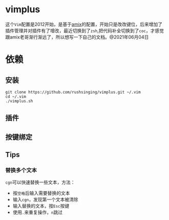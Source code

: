 # vimplus

这个`Vim`配置是2012开始，是基于[amix](https://github.com/amix/vimrc)的配置，开始只是改改键位，后来增加了插件管理并对插件有了增改，最近切换到了`zsh`,把代码补全切换到了`coc`，才感觉跟amix老哥渐行渐远了，所以想写一下自己的文档。@2021年06月04日

# 依赖


## 安装

    git clone https://github.com/rushsinging/vimplus.git ~/.vim
    cd ~/.vim
    ./vimplus.sh
    

## 插件

## 按键绑定

## Tips

### 替换多个文本

`cgn`可以快速替换一些文本，方法：

* 按`空格`后输入需要替换的文本
* 输入`cgn`，发现第一个文本被清除
* 输入替换的文本，按`Esc`按键
* 使用`.`来重复操作，`n`跳过
